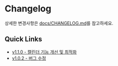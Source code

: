# Changelog

상세한 변경사항은 [docs/CHANGELOG.md](./docs/CHANGELOG.md)를 참고하세요.

## Quick Links
- [v1.1.0 - 캘린더 기능 개선 및 최적화](./docs/CHANGELOG.md#110---2025-07-01)
- [v1.0.2 - 버그 수정](./docs/CHANGELOG.md#102---2025-06-30)